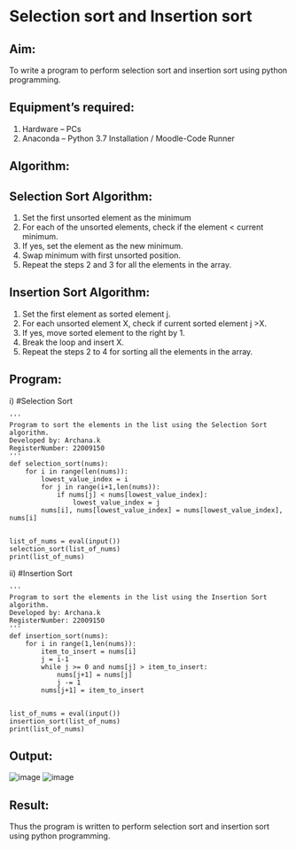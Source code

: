 # Selection sort and Insertion sort
## Aim:
To write a program to perform selection sort and insertion sort using python programming.
## Equipment’s required:
1.	Hardware – PCs
2.	Anaconda – Python 3.7 Installation / Moodle-Code Runner
## Algorithm:
## Selection Sort Algorithm:
1.	Set the first unsorted element as the minimum
2.	For each of the unsorted elements, check if the element < current minimum.
3.	If yes, set the element as the new minimum.
4.	Swap minimum with first unsorted position.
5.	Repeat the steps 2 and 3 for all the elements in the array.
## Insertion Sort Algorithm:
1.	Set the first element as sorted element j.
2.	For each unsorted element X, check if current sorted element j >X.
3.	If yes, move sorted element to the right by 1.
4.	Break the loop and insert X.
5.	Repeat the steps 2 to 4 for sorting all the elements in the array.
## Program:
i)	#Selection Sort
```
''' 
Program to sort the elements in the list using the Selection Sort algorithm.
Developed by: Archana.k
RegisterNumber: 22009150
'''
def selection_sort(nums):
    for i in range(len(nums)):
        lowest_value_index = i
        for j in range(i+1,len(nums)):
            if nums[j] < nums[lowest_value_index]:
                lowest_value_index = j
        nums[i], nums[lowest_value_index] = nums[lowest_value_index], nums[i]
    
    
list_of_nums = eval(input())
selection_sort(list_of_nums)
print(list_of_nums)

```
ii)	#Insertion Sort
```
''' 
Program to sort the elements in the list using the Insertion Sort algorithm.
Developed by: Archana.k
RegisterNumber: 22009150
'''
def insertion_sort(nums):
    for i in range(1,len(nums)):
        item_to_insert = nums[i]
        j = i-1
        while j >= 0 and nums[j] > item_to_insert:
            nums[j+1] = nums[j]
            j -= 1
        nums[j+1] = item_to_insert
       
        
list_of_nums = eval(input())
insertion_sort(list_of_nums)
print(list_of_nums)

```

## Output:
![image](https://user-images.githubusercontent.com/118708624/214764205-92660a5d-7079-4ed1-969b-9902b5489bcb.png)
![image](https://user-images.githubusercontent.com/118708624/214764377-46a94a2f-096a-4a2d-8deb-6d032e0a2a87.png)


## Result:
Thus the program is written to perform selection sort and insertion sort using python programming.
